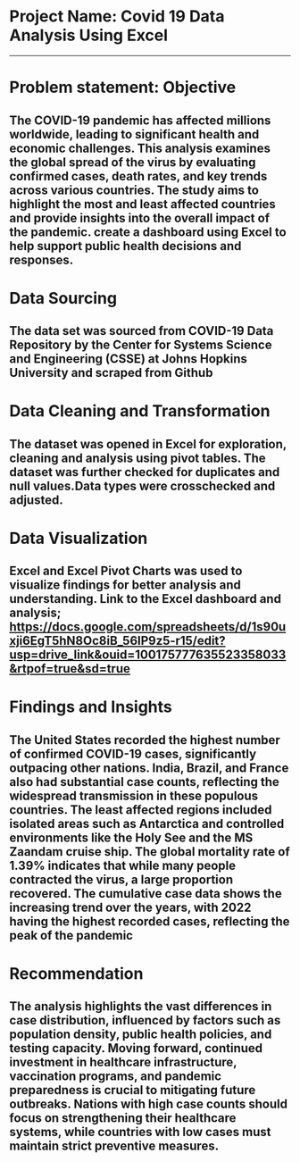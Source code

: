 # Project Name: Covid 19 Data Analysis Using Excel

----
# Problem statement: Objective
The COVID-19 pandemic has affected millions worldwide, leading to significant health and economic challenges. This analysis examines the global spread of the virus by evaluating confirmed cases, death rates, and key trends across various countries. The study aims to highlight the most and least affected countries and provide insights into the overall impact of the pandemic. create a dashboard using Excel to help support public health decisions and responses.
----
# Data Sourcing
The data set was sourced from COVID-19 Data Repository by the Center for Systems Science and Engineering (CSSE) at Johns Hopkins University and scraped from Github
----
# Data Cleaning and Transformation
The dataset was opened in Excel for exploration, cleaning and analysis using pivot tables. The dataset was further checked for duplicates and null values.Data types were crosschecked and adjusted.
----
# Data Visualization
Excel and Excel Pivot Charts was used to visualize findings for better analysis and understanding. 
Link to the Excel dashboard and analysis; https://docs.google.com/spreadsheets/d/1s90uxji6EgT5hN8Oc8iB_56IP9z5-r15/edit?usp=drive_link&ouid=100175777635523358033&rtpof=true&sd=true
----
# Findings and Insights
The United States recorded the highest number of confirmed COVID-19 cases, significantly outpacing other nations.
India, Brazil, and France also had substantial case counts, reflecting the widespread transmission in these populous countries.
The least affected regions included isolated areas such as Antarctica and controlled environments like the Holy See and the MS Zaandam cruise ship.
The global mortality rate of 1.39% indicates that while many people contracted the virus, a large proportion recovered.
The cumulative case data shows the increasing trend over the years, with 2022 having the highest recorded cases, reflecting the peak of the pandemic
----
# Recommendation
The analysis highlights the vast differences in case distribution, influenced by factors such as population density, public health policies, and testing capacity. Moving forward, continued investment in healthcare infrastructure, vaccination programs, and pandemic preparedness is crucial to mitigating future outbreaks. Nations with high case counts should focus on strengthening their healthcare systems, while countries with low cases must maintain strict preventive measures.
----
